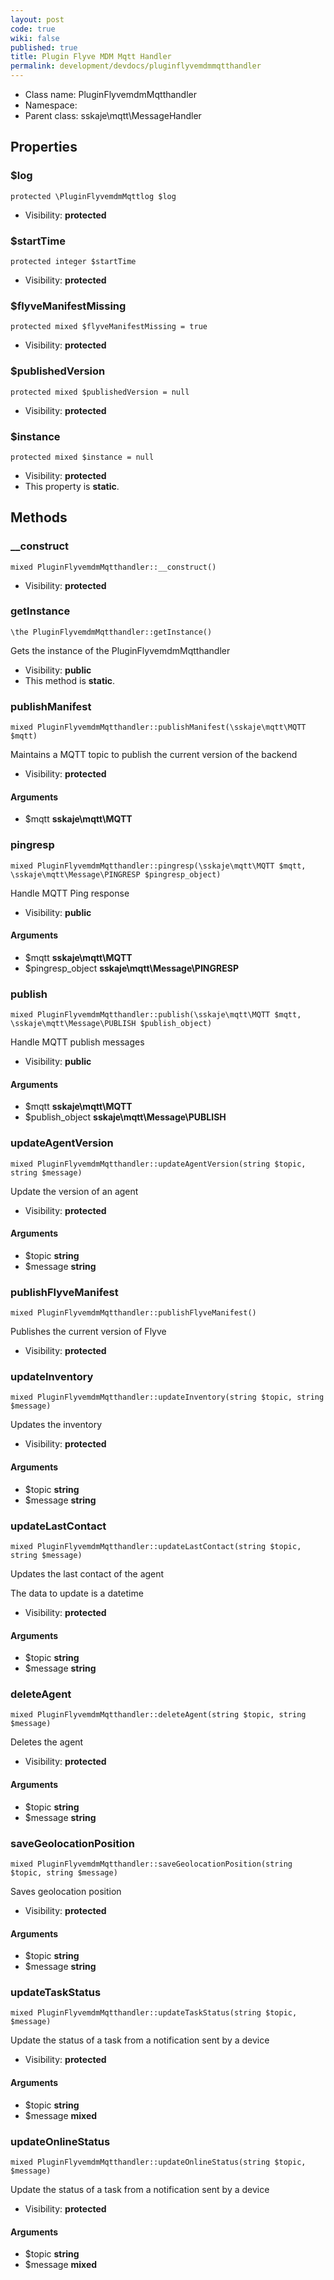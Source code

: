 ```yaml
---
layout: post
code: true
wiki: false
published: true
title: Plugin Flyve MDM Mqtt Handler
permalink: development/devdocs/pluginflyvemdmmqtthandler
---
```


* Class name: PluginFlyvemdmMqtthandler
* Namespace: 
* Parent class: sskaje\mqtt\MessageHandler





Properties
----------


### $log

    protected \PluginFlyvemdmMqttlog $log





* Visibility: **protected**


### $startTime

    protected integer $startTime





* Visibility: **protected**


### $flyveManifestMissing

    protected mixed $flyveManifestMissing = true





* Visibility: **protected**


### $publishedVersion

    protected mixed $publishedVersion = null





* Visibility: **protected**


### $instance

    protected mixed $instance = null





* Visibility: **protected**
* This property is **static**.


Methods
-------


### __construct

    mixed PluginFlyvemdmMqtthandler::__construct()





* Visibility: **protected**




### getInstance

    \the PluginFlyvemdmMqtthandler::getInstance()

Gets the instance of the PluginFlyvemdmMqtthandler



* Visibility: **public**
* This method is **static**.




### publishManifest

    mixed PluginFlyvemdmMqtthandler::publishManifest(\sskaje\mqtt\MQTT $mqtt)

Maintains a MQTT topic to publish the current version of the backend



* Visibility: **protected**


#### Arguments
* $mqtt **sskaje\mqtt\MQTT**



### pingresp

    mixed PluginFlyvemdmMqtthandler::pingresp(\sskaje\mqtt\MQTT $mqtt, \sskaje\mqtt\Message\PINGRESP $pingresp_object)

Handle MQTT Ping response



* Visibility: **public**


#### Arguments
* $mqtt **sskaje\mqtt\MQTT**
* $pingresp_object **sskaje\mqtt\Message\PINGRESP**



### publish

    mixed PluginFlyvemdmMqtthandler::publish(\sskaje\mqtt\MQTT $mqtt, \sskaje\mqtt\Message\PUBLISH $publish_object)

Handle MQTT publish messages



* Visibility: **public**


#### Arguments
* $mqtt **sskaje\mqtt\MQTT**
* $publish_object **sskaje\mqtt\Message\PUBLISH**



### updateAgentVersion

    mixed PluginFlyvemdmMqtthandler::updateAgentVersion(string $topic, string $message)

Update the version of an agent



* Visibility: **protected**


#### Arguments
* $topic **string**
* $message **string**



### publishFlyveManifest

    mixed PluginFlyvemdmMqtthandler::publishFlyveManifest()

Publishes the current version of Flyve



* Visibility: **protected**




### updateInventory

    mixed PluginFlyvemdmMqtthandler::updateInventory(string $topic, string $message)

Updates the inventory



* Visibility: **protected**


#### Arguments
* $topic **string**
* $message **string**



### updateLastContact

    mixed PluginFlyvemdmMqtthandler::updateLastContact(string $topic, string $message)

Updates the last contact of the agent

The data to update is a datetime

* Visibility: **protected**


#### Arguments
* $topic **string**
* $message **string**



### deleteAgent

    mixed PluginFlyvemdmMqtthandler::deleteAgent(string $topic, string $message)

Deletes the agent



* Visibility: **protected**


#### Arguments
* $topic **string**
* $message **string**



### saveGeolocationPosition

    mixed PluginFlyvemdmMqtthandler::saveGeolocationPosition(string $topic, string $message)

Saves geolocation position



* Visibility: **protected**


#### Arguments
* $topic **string**
* $message **string**



### updateTaskStatus

    mixed PluginFlyvemdmMqtthandler::updateTaskStatus(string $topic, $message)

Update the status of a task from a notification sent by a device



* Visibility: **protected**


#### Arguments
* $topic **string**
* $message **mixed**



### updateOnlineStatus

    mixed PluginFlyvemdmMqtthandler::updateOnlineStatus(string $topic, $message)

Update the status of a task from a notification sent by a device



* Visibility: **protected**


#### Arguments
* $topic **string**
* $message **mixed**


